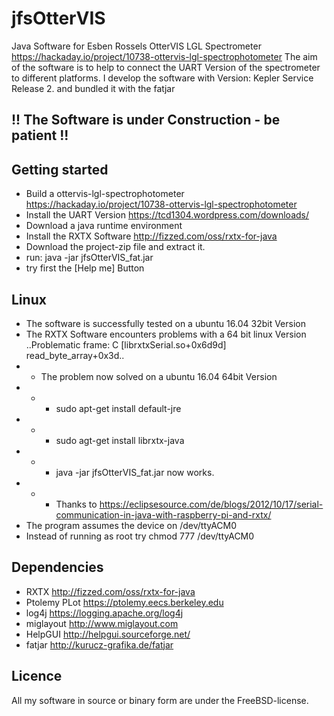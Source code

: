 # jfsOtterVIS

Java Software for Esben Rossels OtterVIS LGL Spectrometer https://hackaday.io/project/10738-ottervis-lgl-spectrophotometer
The aim of the software is to help to connect the UART Version of the spectrometer to different platforms.
I develop the software with Version: Kepler Service Release 2. and bundled it with the fatjar

## !! The Software is under Construction - be patient !!

## Getting started
* Build a ottervis-lgl-spectrophotometer https://hackaday.io/project/10738-ottervis-lgl-spectrophotometer
* Install the UART Version https://tcd1304.wordpress.com/downloads/
* Download a java runtime environment
* Install the RXTX Software http://fizzed.com/oss/rxtx-for-java
* Download the project-zip file and extract it.
* run: java -jar jfsOtterVIS_fat.jar 
* try first the [Help me] Button

## Linux
* The software is successfully tested on a ubuntu 16.04 32bit Version
* The RXTX Software encounters problems with a 64 bit linux Version ..Problematic frame: C [librxtxSerial.so+0x6d9d] read_byte_array+0x3d..
* * The problem now solved on a ubuntu 16.04 64bit Version 
* * * sudo apt-get install default-jre
* * * sudo agt-get install librxtx-java
* * * java -jar jfsOtterVIS_fat.jar now works.
* * * Thanks to https://eclipsesource.com/de/blogs/2012/10/17/serial-communication-in-java-with-raspberry-pi-and-rxtx/
* The program assumes the device on /dev/ttyACM0
* Instead of running as root try chmod 777 /dev/ttyACM0

## Dependencies
* RXTX http://fizzed.com/oss/rxtx-for-java
* Ptolemy PLot https://ptolemy.eecs.berkeley.edu
* log4j https://logging.apache.org/log4j
* miglayout http://www.miglayout.com
* HelpGUI http://helpgui.sourceforge.net/
* fatjar http://kurucz-grafika.de/fatjar

## Licence
All my software in source or binary form are under the FreeBSD-license.
